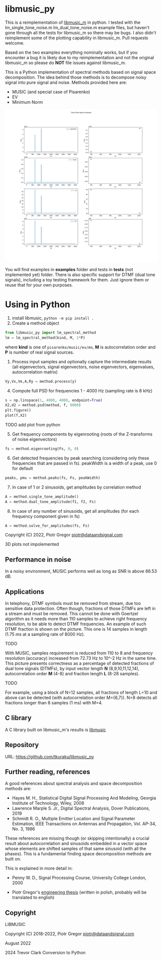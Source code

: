 # libmusic_py

This is a reimplementation of
[libmusic_m](https://github.com/dataandsignal/libmusic_m) in python. I tested
with the lm_single_tone_noise.m lm_dual_tone_noise.m example files, but haven't
gone through all the tests for libmusic_m so there may be bugs. I also didn't
reimplement some of the plotting capability in libmusic_m. Pull requests welcome.

Based on the two examples everything nominally works, but if you encounter a bug
it is likely due to my reimplementation and not the original libmusic_m so
please do **NOT** file issues against libmusic_m.

This is a Python implementation of spectral methods based on signal space
decomposition. The idea behind those methods is to decompose noisy signal into
pure signal and noise. Methods provided here are:
- MUSIC (and special case of Pisarenko)
- EV
- Minimum Norm

![Dual Tone Noise](images/dual_tone_noise.png)


You will find examples in **examples** folder and tests in **tests** (not
implemented yet) folder. There is also specific support for DTMF (dual tone
signals), including a toy testing framework for them. Just ignore them or reuse
that for your own purposes.

# Using in Python
1. install libmusic, `python -m pip install .`
2. Create a method object

```python
from libmusic_py import lm_spectral_method
lm = lm_spectral_method(kind, M, 2*P)
```

where <b>kind</b> is one of `pisarenko/music/ev/mn`, <b>M</b> is autocorrelation
order and <b>P</b> is number of real signal sources.

1. Process input samples and optionally capture the intermediate results (all
   eigenvectors, signal eigenvectors, noise eigenvectors, eigenvalues,
   autocorrelation matrix)

```python
Vy,Vx,Ve,A,Ry = method.process(y)
```

4. Compute full PSD for frequencies 1 - 4000 Hz (sampling rate is 8 kHz)

```python
s = np.linspace(1, 4000, 4000, endpoint=True)
X2,d2 = method.psd(method, f, 8000)
plt.figure()
plot(f,X2)
```

TODO add plot from python     
<!-- ![2tone_psd](https://user-images.githubusercontent.com/40000574/190016488-6add0a3b-7601-44cb-a37e-6b01adf37529.jpg) -->


5. Get frequency components by eigenrooting (roots of the Z-transforms of noise
   eigenvectors)

```python
fs = method.eigenrooting(Fs, 0, 0)
```


6. Get detected frequencies by peak searching (considering only these
   frequencies that are passed in fs). peakWidth is a width of a peak, use 0 for
   default

```python
peaks, pmu = method.peaks(fs, Fs, peakWidth)
```


7. In case of 1 or 2 sinusoids, get amplitudes by correlation method

```python
A = method.single_tone_amplitude()
A = method.dual_tone_amplitude(f1, f2, Fs)
```

8. In case of any number of sinusoids, get all amplitudes (for each frequency component given in fs)

```python
A = method.solve_for_amplitudes(fs, Fs)
```


Copyright (C) 2022, Piotr Gregor piotr@dataandsignal.com

3D plots not impolemented
<!-- ![lm5](https://user-images.githubusercontent.com/40000574/190017795-051ef15c-404d-4868-a0e3-dc462e838632.jpg) -->

## Performance in noise

In a noisy environment, MUSIC performs well as long as SNR is above 66.53 dB.


## Applications

In telephony, DTMF symbols must be removed from stream, due too sensitive data
protection. Often though, fractions of those DTMFs are left in a stream and must
be removed. This cannot be done with Goertzel algorithm as it needs more than
110 samples to achieve right frequency resolution, to be able to detect DTMF
frequencies. An example of such DTMF fraction is shown on the picture. This one
is 14 samples in length (1.75 ms at a sampling rate of 8000 Hz).

TODO
<!-- ![dtmf_test_vector_valid](https://user-images.githubusercontent.com/40000574/190151206-2e7b78a0-0d79-459f-bf8f-cf422fd9da72.jpg) -->

With MUSIC, samples requirement is reduced from 110 to 8 and frequency
resolution (accuracy) increased from 72.73 Hz to 10^-2 Hz in the same time. This
picture presents correctness as a percentage of detected fractions of dual tone
signals (DTMFs), by input vector length **N** (8,9,10,11,12,14), autocorrelation
order **M** (4-8) and fraction length **L** (8-28 samples).

TODO
<!-- ![dtmf_test_valid_freq_2](https://user-images.githubusercontent.com/40000574/190211567-43419122-a4bc-40c4-9e26-e7e9612ab8b8.jpg) -->



For example, using a block of N=12 samples, all fractions of length L=10 and
above can be detected (with autocorrelation order M={6,7}). N=8 detects all
fractions longer than 8 samples (1 ms) with M=4.


## C library

A C library built on libmusic_m's results is [libmusic](https://github.com/dataandsignal/libmusic)


## Repository 

URL: https://github.com/tkuraku/libmusic_py


## Further reading, references

A good references about spectral analysis and space decomposition methods are:

- Hayes M. H., Statistical Digital Signal Processing And Modeling, Georgia
  Institute of Technology, Wiley, 2008
- Lawrence Marple S. Jr., Digital Spectral Analysis, Dover Publications, 2019
- Schmidt R. O., Multiple Emitter Location and Signal Parameter Estimation, IEEE
  Transactions on Antennas and Propagation, Vol. AP-34, No. 3, 1986

These references are missing though (or skipping intentionally) a crucial result
about autocorrelation and sinusoids embedded in a vector space whose elements
are shifted samples of that same sinusoid (with all the phases). This is a
fundamental finding space decomposition methods are built on.

This is explained in more detail in:

- Penny W. D., Signal Processing Course, University College London, 2000

- Piotr Gregor's [engineering
  thesis](https://drive.google.com/file/d/1dfen9z3E5YuNjXSm3PTG00R4N38hmIMR/view?usp=sharing)
  (written in polish, probably will be translated to english) 


## Copyright 

LIBMUSIC

Copyright (C) 2018-2022, Piotr Gregor piotr@dataandsignal.com

August 2022

2024 Trevor Clark Conversion to Python

